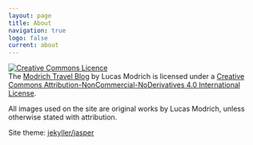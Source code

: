 ```yaml
---
layout: page
title: About
navigation: true
logo: false
current: about
---
```


<a rel="license" href="http://creativecommons.org/licenses/by-nc-nd/4.0/"><img alt="Creative Commons Licence" style="border-width:0" src="https://i.creativecommons.org/l/by-nc-nd/4.0/88x31.png" /></a><br />The [Modrich Travel Blog](Modrich.blog) by Lucas Modrich is licensed under a <a rel="license" href="http://creativecommons.org/licenses/by-nc-nd/4.0/">Creative Commons Attribution-NonCommercial-NoDerivatives 4.0 International License</a>.

All images used on the site are original works by Lucas Modrich, unless otherwise stated with attribution.

Site theme: [jekyller/jasper](https://github.com/jekyller/jasper)
